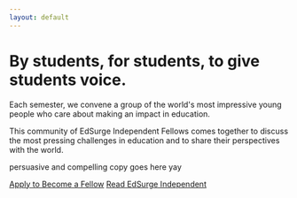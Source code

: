 ```yaml
---
layout: default
---
```


# By students, for students, to give students voice.

Each semester, we convene a group of the world's most impressive young people who care about making an impact in education.

This community of EdSurge Independent Fellows comes together to discuss the most pressing challenges in education and to share their perspectives with the world.

persuasive and compelling copy goes here yay

<a class="primary cta" href="{{ site.baseurl }}/apply">Apply to Become a Fellow</a>
<a class="secondary cta" href="https://edsurgeindependent.com">Read EdSurge Independent</a>
